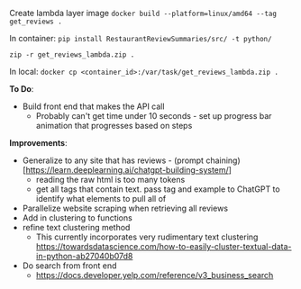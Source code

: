 Create lambda layer image
`docker build --platform=linux/amd64 --tag get_reviews .`

In container:
`pip install RestaurantReviewSummaries/src/ -t python/`

`zip -r get_reviews_lambda.zip .`

In local:
`docker cp <container_id>:/var/task/get_reviews_lambda.zip .`



**To Do**:

* Build front end that makes the API call
  * Probably can't get time under 10 seconds - set up progress bar animation that progresses based on steps

**Improvements**:
* Generalize to any site that has reviews - (prompt chaining)[https://learn.deeplearning.ai/chatgpt-building-system/]
  * reading the raw html is too many tokens
  * get all tags that contain text. pass tag and example to ChatGPT to identify what elements to pull all of 
* Parallelize website scraping when retrieving all reviews
* Add in clustering to functions
* refine text clustering method 
  * This currently incorporates very rudimentary text clustering https://towardsdatascience.com/how-to-easily-cluster-textual-data-in-python-ab27040b07d8
* Do search from front end
  * https://docs.developer.yelp.com/reference/v3_business_search
